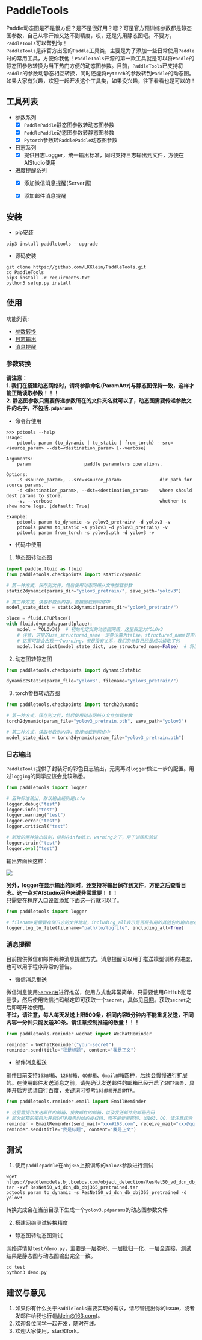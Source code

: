 # PaddleTools

Paddle动态图是不是很方便？是不是很好用？嗯？可是官方预训练参数都是静态图参数，自己从零开始又达不到精度，哎，还是先用静态图吧。不要方，`PaddleTools`可以帮到你！  
`PaddleTools`是非官方出品的`Paddle`工具类，主要是为了添加一些日常使用`Paddle`时的常用工具，方便你我他！`PaddleTools`开源的第一款工具就是可以将`Paddle`的静态图参数转换为当下热门方便的动态图参数。目前，`PaddleTools`已支持将`Paddle`的参数动静态相互转换，同时还能将`Pytorch`的参数转到`Paddle`的动态图。如果大家有兴趣，欢迎一起开发这个工具类，如果没兴趣，往下看看也是可以的！

## 工具列表

- 参数系列
  - [x] `PaddlePaddle`静态图参数转动态图参数
  - [x] `PaddlePaddle`动态图参数转静态图参数
  - [x] `Pytorch`参数转`PaddlePaddle`动态图参数
  
- 日志系列
  - [x] 提供日志Logger，统一输出标准，同时支持日志输出到文件，方便在AIStudio使用

- 进度提醒系列
  - [x] 添加微信消息提醒(Server酱)
  - [x] 添加邮件消息提醒


## 安装

- pip安装

```shell
pip3 install paddletools --upgrade
```

- 源码安装

```shell
git clone https://github.com/LKKlein/PaddleTools.git
cd PaddleTools
pip3 install -r requirments.txt
python3 setup.py install
```

## 使用

功能列表:  
- [参数转换](#参数转换)
- [日志输出](#日志输出)
- [消息提醒](#消息提醒)

### 参数转换

**请注意：**  
**1. 我们在搭建动态网络时，请将参数命名(ParamAttr)与静态图保持一致，这样才能正确读取参数！！！**  
**2. 静态图参数只需要传递参数所在的文件夹名就可以了，动态图需要传递参数文件的名字，不包括`.pdparams`**  

- 命令行使用

```shell
>>> pdtools --help
Usage:
    pdtools param (to_dynamic | to_static | from_torch) --src=<source_param> --dst=<destination_param> [--verbose]

Arguments:
    param                    paddle parameters operations.

Options:
    -s <source_param>, --src=<source_param>              dir path for source params.
    -d <destination_param>, --dst=<destination_param>    where should dest params to store.
    -v, --verbose                                        whether to show more logs. [default: True]

Example:
    pdtools param to_dynamic -s yolov3_pretrain/ -d yolov3 -v
    pdtools param to_static -s yolov3 -d yolov3_pretrain/ -v
    pdtools param from_torch -s yolov3.pth -d yolov3 -v
```

- 代码中使用  


1. 静态图转动态图

```python
import paddle.fluid as fluid
from paddletools.checkpoints import static2dynamic

# 第一种方式，保存到文件，然后使用动态网络从文件加载参数
static2dynamic(params_dir="yolov3_pretrain/", save_path="yolov3")

# 第二种方式，读取参数到内存，直接加载到网络中
model_state_dict = static2dynamic(params_dir="yolov3_pretrain/")

place = fluid.CPUPlace()
with fluid.dygraph.guard(place):
    model = YOLOv3()  # 初始化定义的动态图网络，这里假定为YOLOv3
    # 注意，这里的use_structured_name一定要设置为false，structured_name是由系统自动取的，与我们自己的命名不同
    # 这里可能会出现一个warning，但是没有关系，我们的参数已经是成功读取了的
    model.load_dict(model_state_dict, use_structured_name=False)  # 将读取的参数加载到网络中
```

2. 动态图转静态图

```python
from paddletools.checkpoints import dynamic2static

dynamic2static(param_file="yolov3", filename="yolov3_pretrain/")
```

3. torch参数转动态图

```python
from paddletools.checkpoints import torch2dynamic

# 第一种方式，保存到文件，然后使用动态网络从文件加载参数
torch2dynamic(param_file="yolov3_pretrain.pth", save_path="yolov3")

# 第二种方式，读取参数到内存，直接加载到网络中
model_state_dict = torch2dynamic(param_file="yolov3_pretrain.pth")
```

### 日志输出

`PaddleTools`提供了封装好的彩色日志输出，无需再对`logger`做进一步的配置。用过`logging`的同学应该会比较熟悉。


```python
from paddletools import logger

# 五种标准输出，默认输出级别是info
logger.debug("test")
logger.info("test")
logger.warning("test")
logger.error("test")
logger.critical("test")

# 新增的两种输出级别，级别在info纸上，warning之下，用于训练和验证
logger.train("test")
logger.eval("test")
```

输出界面长这样：  

![](http://img.lkklein.xyz/logger_output.png)

**另外，logger在显示输出的同时，还支持将输出保存到文件，方便之后查看日志。这一点对AIStudio用户来说非常重要！！！**  
只需要在程序入口设置添加下面这一行就可以了。

```python
from paddletools import logger

# filename是需要存储日志的文件地址，including_all表示是否将引用的其他包的输出也存储到文件，默认为全部存储
logger.log_to_file(filename="path/to/logfile", including_all=True)
```

### 消息提醒

目前提供微信和邮件两种消息提醒方式。消息提醒可以用于推送模型训练的进度，也可以用于程序异常的警告。

- 微信消息推送

微信消息使用[`Server酱`](http://sc.ftqq.com/3.version)进行推送，使用方式也非常简单，只需要使用GitHub账号登录，然后使用微信扫码绑定即可获取一个`secret`，具体见[官网](http://sc.ftqq.com/3.version)。获取`secret`之后即可开始使用。  
**不过，请注意，每人每天发送上限500条，相同内容5分钟内不能重复发送，不同内容一分钟只能发送30条。请注意控制推送的数量！！！**

```python
from paddletools.reminder.wechat import WeChatReminder

reminder = WeChatReminder("your-secret")
reminder.send(title="我是标题", content="我是正文")
```

- 邮件消息推送

邮件目前支持`163邮箱`、`126邮箱`、`QQ邮箱`、`Gmail邮箱`四种，后续会慢慢进行扩展的。在使用邮件发送消息之前，请先确认发送邮件的邮箱已经开启了`SMTP服务`，具体开启方式请自行百度，关键词可参考`163邮箱开启SMTP`。

```python
from paddletools.reminder.email import EmailReminder

# 这里需提供发送邮件的邮箱，接收邮件的邮箱，以及发送邮件的邮箱密码
# 部分邮箱的密码为开启SMTP服务时给的授权码，而不是登录密码，如163、QQ，请注意区分
reminder = EmailReminder(send_mail="xxx#163.com", receive_mail="xxx@qq.com", password="xxxxx")
reminder.send(title="我是标题", content="我是正文")
```

## 测试

1. 使用`paddlepaddle`在`obj365`上预训练的`YoloV3`参数进行测试

```shell
wget https://paddlemodels.bj.bcebos.com/object_detection/ResNet50_vd_dcn_db_obj365_pretrained.tar
tar -xvf ResNet50_vd_dcn_db_obj365_pretrained.tar
pdtools param to_dynamic -s ResNet50_vd_dcn_db_obj365_pretrained -d yolov3
```
转换完成会在当前目录下生成一个`yolov3.pdparams`的动态图参数文件

2. 搭建网络测试转换精度

- 静态图转动态图测试

网络详情见`test/demo.py`，主要是一层卷积、一层批归一化、一层全连接，测试结果是静态图与动态图输出完全一致。
```shell
cd test
python3 demo.py
```


## 建议与意见

1. 如果你有什么关于`PaddleTools`需要实现的需求，请尽管提出你的issue，或者发邮件给我也行(lkklein@163.com)。
2. 欢迎各位同学一起开发，随时在线。
3. 欢迎大家使用，star和fork。

